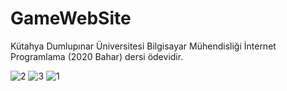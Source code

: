 # GameWebSite
Kütahya Dumlupınar Üniversitesi Bilgisayar Mühendisliği İnternet Programlama (2020 Bahar) dersi ödevidir.

![2](https://user-images.githubusercontent.com/44363093/87169319-76cb9780-c2d8-11ea-909e-1f94f1760923.jpg)
![3](https://user-images.githubusercontent.com/44363093/87169326-78955b00-c2d8-11ea-9fb8-e7d9804310b8.jpg)
![1](https://user-images.githubusercontent.com/44363093/87169331-7a5f1e80-c2d8-11ea-8310-0cf2f14bcde1.jpg)

